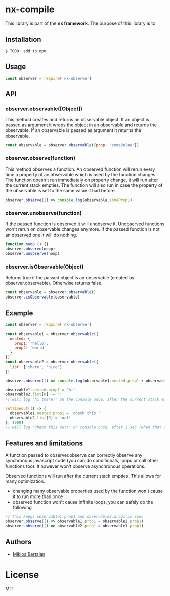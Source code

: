 # nx-compile

This library is part of the **nx framework**.
The purpose of this library is to

## Installation

```
$ TODO: add to npm
```

## Usage

```js
const observer = require('nx-observe')
```

## API

### observer.observable([Object])

This method creates and returns an observable object. If an object is passed as argument it wraps the object in an observable and returns the observable. If an observable is passed as argument it returns the observable.

```js
const observable = observer.observable({prop: 'someValue'})
```

### observer.observe(function)

This method observes a function. An observed function will rerun every time a property of an observable which is used by the function changes. The function doesn't run immediately on property change, it will run after the current stack empties. The function will also run in case the property of the observable is set to the same value it had before.

```js
observer.observe(() => console.log(observable.someProp))
```

### observer.unobserve(function)

If the passed function is observed it will unobserve it. Unobserved functions won't rerun on observable changes anymore. If the passed function is not an observed one it will do nothing.

```js
function noop () {}
observer.observe(noop)
observer.unobserve(noop)
```

### observer.isObservable(Object)

Returns true if the passed object is an observable (created by observer.observable). Otherwise returns false.

```js
const observable = observer.observable()
observer.isObservable(observable)
```

## Example

```js
const observer = require('nx-observe')

const observable1 = observer.observable({
  nested: {
    prop1: 'hello',
    prop2: 'world'
  }
})
const observable2 = observer.observable({
  list: ['there', 'nice']
})

observer.observe(() => console.log(observable1.nested.prop1 + observable2.list[0]))

observable1.nested.prop1 = 'hi'
observable2.list[0] += '!'
// will log 'hi there!' on the console once, after the current stack empties

setTimeout(() => {
  observable1.nested.prop1 = 'check this '
  observable2.list[0] = 'out!'
}, 1000)
// will log 'check this out!' on console once, after 1 sec (when that stack empties)
```

## Features and limitations

A function passed to observer.observe can correctly observe any synchronous javascript code (you can do conditionals, loops or call other functions too). It however won't observe asynchronous operations.

Observed functions will run after the current stack empties. This allows for many optimization.
- changing many observable properties used by the function won't cause it to run more than once
- observed function won't cause infinite loops, you can safely do the following
```js
// this keeps observable1.prop1 and observable2.prop1 in sync
observer.observe(() => observable1.prop1 = observable2.prop1)
observer.observe(() => observable2.prop1 = observable1.prop1)
```

## Authors

  - [Miklos Bertalan](https://github.com/solkimicreb)

# License

  MIT
